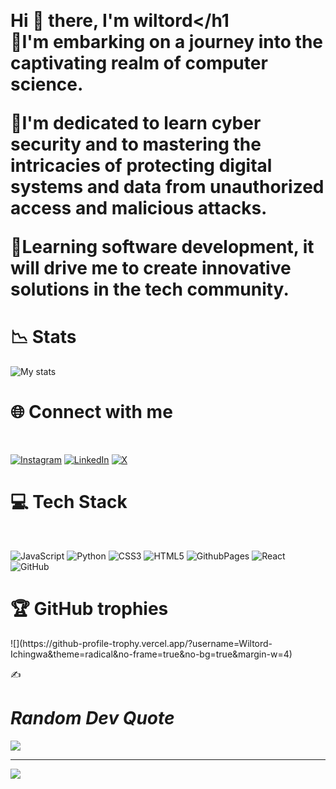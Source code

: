 &nbsp;<h1>Hi 👋 there, I'm wiltord</h1
<br/>
🦋I'm  embarking on a journey into the captivating realm of computer science.<br/>

🔐I'm dedicated to learn cyber security and to mastering the intricacies of protecting digital systems and data from unauthorized access and malicious attacks.<br/>

🍁Learning software development, it will drive me to create innovative solutions in the tech community. 
<br/>

<h1>📉 Stats</h1>

![My stats](https://github-readme-stats.vercel.app/api?username=Wiltord-Ichingwa&theme=transparent&show_icons=true)<br/>

<h1>🌐 Connect with me</h1><br/>

[![Instagram](https://img.shields.io/badge/Instagram-%23E4405F.svg?logo=Instagram&logoColor=white)](https://instagram.com/Willy_havertz )  [![LinkedIn](https://img.shields.io/badge/LinkedIn-%230077B5.svg?logo=linkedin&logoColor=white)](https://linkedin.com/in/Wiltord)    [![X](https://img.shields.io/badge/X-black.svg?logo=X&logoColor=white)](https://x.com/@shon_havertz) 
<br/>

<h1>💻 Tech Stack</h1> <br/>

![JavaScript](https://img.shields.io/badge/javascript-%23323330.svg?style=for-the-badge&logo=javascript&logoColor=%23F7DF1E) ![Python](https://img.shields.io/badge/python-3670A0?style=for-the-badge&logo=python&logoColor=ffdd54) 
![CSS3](https://img.shields.io/badge/css3-%231572B6.svg?style=for-the-badge&logo=css3&logoColor=white) 
![HTML5](https://img.shields.io/badge/html5-%23E34F26.svg?style=for-the-badge&logo=html5&logoColor=white) ![GithubPages](https://img.shields.io/badge/github%20pages-121013?style=for-the-badge&logo=github&logoColor=white) 
![React](https://img.shields.io/badge/react-%2320232a.svg?style=for-the-badge&logo=react&logoColor=%2361DAFB) ![GitHub](https://img.shields.io/badge/github-%23121011.svg?style=for-the-badge&logo=github&logoColor=white)
<br/>

<h1>🏆 GitHub trophies</h1>
![](https://github-profile-trophy.vercel.app/?username=Wiltord-Ichingwa&theme=radical&no-frame=true&no-bg=true&margin-w=4)

✍️ <h1>*Random Dev Quote*</h1>
![](https://quotes-github-readme.vercel.app/api?type=vetical&theme=radical)

---
[![](https://visitcount.itsvg.in/api?id=Wiltord-Ichingwa&icon=0&color=0)](https://visitcount.itsvg.in)

<!-- Proudly created with GPRM ( https://gprm.itsvg.in ) -->

